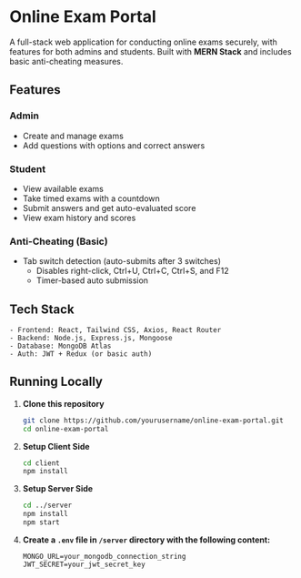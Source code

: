 # Online Exam Portal

A full-stack web application for conducting online exams securely, with features for both admins and students. Built with **MERN Stack** and includes basic anti-cheating measures.

## Features

### Admin
- Create and manage exams
- Add questions with options and correct answers

### Student
- View available exams
- Take timed exams with a countdown
- Submit answers and get auto-evaluated score
- View exam history and scores

### Anti-Cheating (Basic)
- Tab switch detection (auto-submits after 3 switches)
    - Disables right-click, Ctrl+U, Ctrl+C, Ctrl+S, and F12
    - Timer-based auto submission

## Tech Stack
    - Frontend: React, Tailwind CSS, Axios, React Router
    - Backend: Node.js, Express.js, Mongoose
    - Database: MongoDB Atlas
    - Auth: JWT + Redux (or basic auth)
## Running Locally

1. **Clone this repository**

   ```bash
   git clone https://github.com/yourusername/online-exam-portal.git
   cd online-exam-portal
   ```

2. **Setup Client Side**

   ```bash
   cd client
   npm install
   ```

3. **Setup Server Side**

   ```bash
   cd ../server
   npm install
   npm start
   ```

4. **Create a `.env` file in `/server` directory with the following content:**

   ```env
   MONGO_URL=your_mongodb_connection_string
   JWT_SECRET=your_jwt_secret_key
   ```

